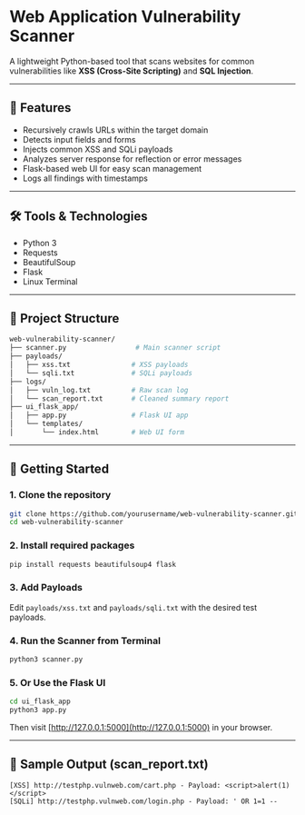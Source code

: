 # Web Application Vulnerability Scanner

A lightweight Python-based tool that scans websites for common vulnerabilities like **XSS (Cross-Site Scripting)** and **SQL Injection**.

---

## 🔎 Features
- Recursively crawls URLs within the target domain
- Detects input fields and forms
- Injects common XSS and SQLi payloads
- Analyzes server response for reflection or error messages
- Flask-based web UI for easy scan management
- Logs all findings with timestamps

---

## 🛠️ Tools & Technologies
- Python 3
- Requests
- BeautifulSoup
- Flask
- Linux Terminal

---

## 📁 Project Structure
```bash
web-vulnerability-scanner/
├── scanner.py                 # Main scanner script
├── payloads/
│   ├── xss.txt               # XSS payloads
│   └── sqli.txt              # SQLi payloads
├── logs/
│   ├── vuln_log.txt          # Raw scan log
│   └── scan_report.txt       # Cleaned summary report
├── ui_flask_app/
│   ├── app.py                # Flask UI app
│   └── templates/
│       └── index.html        # Web UI form
```

---

## 🚀 Getting Started
### 1. Clone the repository
```bash
git clone https://github.com/yourusername/web-vulnerability-scanner.git
cd web-vulnerability-scanner
```

### 2. Install required packages
```bash
pip install requests beautifulsoup4 flask
```

### 3. Add Payloads
Edit `payloads/xss.txt` and `payloads/sqli.txt` with the desired test payloads.

### 4. Run the Scanner from Terminal
```bash
python3 scanner.py
```

### 5. Or Use the Flask UI
```bash
cd ui_flask_app
python3 app.py
```
Then visit [http://127.0.0.1:5000](http://127.0.0.1:5000) in your browser.

---

## 📓 Sample Output (scan_report.txt)
```
[XSS] http://testphp.vulnweb.com/cart.php - Payload: <script>alert(1)</script>
[SQLi] http://testphp.vulnweb.com/login.php - Payload: ' OR 1=1 --
```
